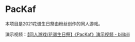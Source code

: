 # PacKaf

本项目是2021花谱生日祭由粉丝创作的同人游戏。

演示视频：[【同人游戏/花谱生日祭】《PacKaf》演示视频 - bilibili](https://www.bilibili.com/video/BV1eM4y1F7EW?share_source=copy_web&vd_source=56dd46c6dc6b7abfb00e14affd9565c4)